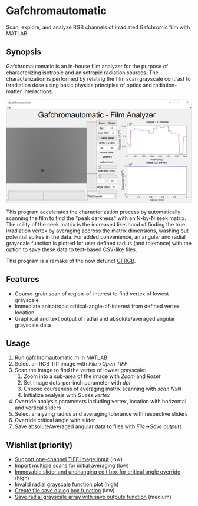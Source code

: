 # Gafchromautomatic
Scan, explore, and analyze RGB channels of irradiated Gafchromic film with MATLAB

## Synopsis
Gafchromautomatic is an in-house film analyzer for the purpose of characterizing isotropic and anisotropic radiation sources. The characterization is performed by relating the film scan grayscale contrast to irradiation dose using basic physics principles of optics and radiation-matter interactions.

![Screenshot of Gafchromautomatic in action](Screenshot_Gafchromautomatic.png)

This program accelerates the characterization process by automatically scanning the film to find the "peak darkness" with an N-by-N seek matrix. The utility of the seek matrix is the increased likelihood of finding the true irradiation vertex by averaging accross the matrix dimensions, washing out potential spikes in the data. For added convenience, an angular and radial grayscale function is plotted for user defined radius (and tolerance) with the option to save these data to text-based CSV-like files.

This program is a remake of the now defunct [GFRGB](https://github.com/WPIRadiationPhysics/GFRGB).

## Features
- Course-grain scan of region-of-interest to find vertex of lowest grayscale
- Immediate anisotropic critical-angle-of-interest from defined vertex location
- Graphical and text output of radial and absolute/averaged angular grayscale data

## Usage
1. Run gafchromautomatic.m in MATLAB
2. Select an RGB Tiff image with *File->Open TIFF*
3. Scan the image to find the vertex of lowest grayscale:
    1. Zoom into a sub-area of the image with *Zoom* and *Reset*
    2. Set image dots-per-inch parameter with *dpi*
    3. Choose courseness of averaging matrix scanning with *scan NxN*
    4. Initialize analysis with *Guess vertex*
4. Override analysis parameters including vertex, location with horizontal and vertical sliders
5. Select analyzing radius and averaging tolerance with respective sliders
6. Override critical angle with slider
7. Save absolute/averaged angular data to files with *File->Save outputs*

## Wishlist (priority)
- [Support one-channel TIFF image input](https://github.com/WPIRadiationPhysics/Gafchromautomatic/issues/1) (low)
- [Import multiple scans for initial averaging](https://github.com/WPIRadiationPhysics/Gafchromautomatic/issues/2) (low)
- [Immovable slider and unchanging edit box for critical angle override](https://github.com/WPIRadiationPhysics/Gafchromautomatic/issues/3) (high)
- [Invalid radial grayscale function plot](https://github.com/WPIRadiationPhysics/Gafchromautomatic/issues/4) (high)
- [Create file save dialog box function](https://github.com/WPIRadiationPhysics/Gafchromautomatic/issues/5) (low)
- [Save radial grayscale array with save outputs function](https://github.com/WPIRadiationPhysics/Gafchromautomatic/issues/6) (medium)
